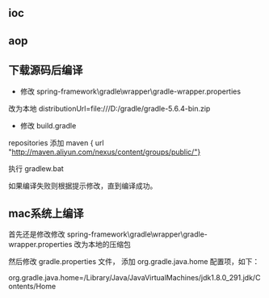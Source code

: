 ## ioc



## aop



## 下载源码后编译

- 修改 spring-framework\gradle\wrapper\gradle-wrapper.properties

改为本地
distributionUrl=file:///D:/gradle/gradle-5.6.4-bin.zip

- 修改 build.gradle

repositories
添加
maven { url "http://maven.aliyun.com/nexus/content/groups/public/"}


执行
gradlew.bat

如果编译失败则根据提示修改，直到编译成功。


## mac系统上编译

首先还是修改修改 spring-framework\gradle\wrapper\gradle-wrapper.properties
改为本地的压缩包

然后修改 gradle.properties 文件，
添加 org.gradle.java.home 配置项，如下：

org.gradle.java.home=/Library/Java/JavaVirtualMachines/jdk1.8.0_291.jdk/Contents/Home





